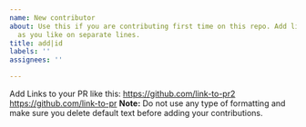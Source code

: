 ```yaml
---
name: New contributor
about: Use this if you are contributing first time on this repo. Add links to as many contributions
  as you like on separate lines.
title: add|id
labels: ''
assignees: ''

---
```

Add Links to your PR like this:
https://github.com/link-to-pr2
https://github.com/link-to-pr
**Note:** Do not use any type of formatting and make sure you delete default text before adding your contributions.
